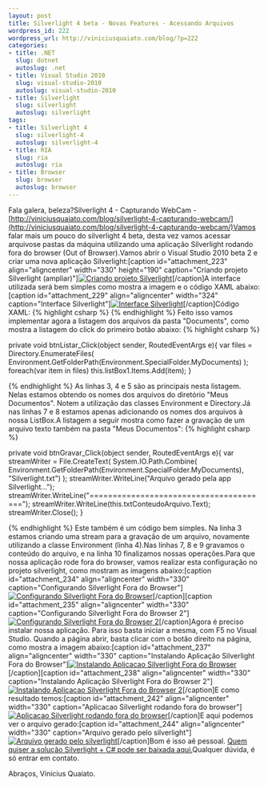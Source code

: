 ```yaml
--- 
layout: post
title: Silverlight 4 beta - Novas Features - Acessando Arquivos
wordpress_id: 222
wordpress_url: http://viniciusquaiato.com/blog/?p=222
categories: 
- title: .NET
  slug: dotnet
  autoslug: .net
- title: Visual Studio 2010
  slug: visual-studio-2010
  autoslug: visual-studio-2010
- title: Silverlight
  slug: silverlight
  autoslug: silverlight
tags: 
- title: Silverlight 4
  slug: silverlight-4
  autoslug: silverlight-4
- title: RIA
  slug: ria
  autoslug: ria
- title: Browser
  slug: browser
  autoslug: browser
---
```

Fala galera, beleza?Silverlight 4 - Capturando WebCam - [http://viniciusquaiato.com/blog/silverlight-4-capturando-webcam/](http://viniciusquaiato.com/blog/silverlight-4-capturando-webcam/)Vamos falar mais um pouco do silverlight 4 beta, desta vez vamos acessar arquivose pastas da máquina utilizando uma aplicação Silverlight rodando fora do browser (Out of Browser).Vamos abrir o Visual Studio 2010 beta 2 e criar uma nova aplicação Silverlight:[caption id="attachment_223" align="aligncenter" width="330" height="190"  caption="Criando projeto Silverlight (ampliar)"][![Criando projeto Silverlight](http://viniciusquaiato.com/images_posts/Criando-projeto-Silverlight.jpg "Criando projeto Silverlight")](http://viniciusquaiato.com/images_posts/Criando-projeto-Silverlight.jpg)[/caption]A interface utilizada será bem simples como mostra a imagem e o código XAML abaixo:[caption id="attachment_229" align="aligncenter" width="324" caption="Interface Silverlight"][![Interface Silverlight](http://viniciusquaiato.com/images_posts/Interface-Silverlight.jpg "Interface Silverlight")](http://viniciusquaiato.com/images_posts/Interface-Silverlight.jpg)[/caption]Código XAML:
{% highlight csharp %}
            <textbox height="80" horizontalalignment="Left" margin="12,175,0,0" name="txtConteudoArquivo" verticalalignment="Top" width="263" acceptsreturn="True" />            </button>
{% endhighlight %}
Feito isso vamos implementar agora a listagem dos arquivos da pasta "Documents", como mostra a listagem do click do primeiro botão abaixo:
{% highlight csharp %}

private void btnListar_Click(object sender, RoutedEventArgs e){
var files = Directory.EnumerateFiles(                    Environment.GetFolderPath(Environment.SpecialFolder.MyDocuments)                );
foreach(var item in files)        this.listBox1.Items.Add(item);
    }

{% endhighlight %}
As linhas 3, 4 e 5 são as principais nesta listagem. Nelas estamos obtendo os nomes dos arquivos do diretório "Meus Documentos". Notem a utilização das classes Environment e Directory.Já nas linhas 7 e 8 estamos apenas adicionando os nomes dos arquivos à nossa ListBox.A listagem a seguir mostra como fazer a gravação de um arquivo texto também na pasta "Meus Documentos":
{% highlight csharp %}

private void btnGravar_Click(object sender, RoutedEventArgs e){
var streamWriter = File.CreateText(            System.IO.Path.Combine(                Environment.GetFolderPath(Environment.SpecialFolder.MyDocuments), "Silverlight.txt")            );
    streamWriter.WriteLine("Arquivo gerado pela app Silverlight...");
    streamWriter.WriteLine("=======================================");
    streamWriter.WriteLine(this.txtConteudoArquivo.Text);
    streamWriter.Close();
    }

{% endhighlight %}
Este também é um código bem simples. Na linha 3 estamos criando uma stream para a gravação de um arquivo, novamente utilizando a classe Environment (linha 4).Nas linhas 7, 8 e 9 gravamos o conteúdo do arquivo, e na linha 10 finalizamos nossas operações.Para que nossa aplicação rode fora do browser, vamos realizar esta configuração no projeto silverlight, como mostram as imagens abaixo:[caption id="attachment_234" align="aligncenter" width="330" caption="Configurando Silverlight Fora do Browser"][![Configurando Silverlight Fora do Browser](http://viniciusquaiato.com/images_posts/Configurando-Silverlight-Fora-do-Browser.jpg "Configurando Silverlight Fora do Browser")](http://viniciusquaiato.com/images_posts/Configurando-Silverlight-Fora-do-Browser.jpg)[/caption][caption id="attachment_235" align="aligncenter" width="330" caption="Configurando Silverlight Fora do Browser 2"][![Configurando Silverlight Fora do Browser 2](http://viniciusquaiato.com/images_posts/Configurando-Silverlight-Fora-do-Browser-2.jpg "Configurando Silverlight Fora do Browser 2")](http://viniciusquaiato.com/images_posts/Configurando-Silverlight-Fora-do-Browser-2.jpg)[/caption]Agora é preciso instalar nossa aplicação. Para isso basta iniciar a mesma, com F5 no Visual Studio. Quando a página abrir, basta clicar com o botão direito na página, como mostra a imagem abaixo:[caption id="attachment_237" align="aligncenter" width="330" caption="Instalando Aplicação Silverlight Fora do Browser"][![Instalando Aplicacao Silverlight Fora do Browser](http://viniciusquaiato.com/images_posts/Instalando-Aplicacao-Silverlight-Fora-do-Browser.jpg "Instalando Aplicação Silverlight Fora do Browser")](http://viniciusquaiato.com/images_posts/Instalando-Aplicacao-Silverlight-Fora-do-Browser.jpg)[/caption][caption id="attachment_238" align="aligncenter" width="330" caption="Instalando Aplicação Silverlight Fora do Browser 2"][![Instalando Aplicacao Silverlight Fora do Browser 2](http://viniciusquaiato.com/images_posts/Instalando-Aplicacao-Silverlight-Fora-do-Browser-2.jpg "Instalando Aplicação Silverlight Fora do Browser 2")](http://viniciusquaiato.com/images_posts/Instalando-Aplicacao-Silverlight-Fora-do-Browser-2.jpg)[/caption]E como resultado temos:[caption id="attachment_242" align="aligncenter" width="330" caption="Aplicacao Silverlight rodando fora do browser"][![Aplicacao Silverlight rodando fora do browser](http://viniciusquaiato.com/images_posts/Aplicacao-Silverlight-rodando-fora-do-browser.jpg "Aplicacao Silverlight rodando fora do browser")](http://viniciusquaiato.com/images_posts/Aplicacao-Silverlight-rodando-fora-do-browser.jpg)[/caption]E aqui podemos ver o arquivo gerado:[caption id="attachment_244" align="aligncenter" width="330" caption="Arquivo gerado pelo silverlight"][![Arquivo gerado pelo silverlight](http://viniciusquaiato.com/images_posts/Arquivo-gerado-pelo-silverlight.jpg "Arquivo gerado pelo silverlight")](http://viniciusquaiato.com/images_posts/Arquivo-gerado-pelo-silverlight.jpg)[/caption]Bom é isso aê pessoal. [Quem quiser a solução Silverlight + C# pode ser baixada aqui.](http://www.viniciusquaiato.com/files/codesamples/silverlight4/acessandoArquivos.rar)Qualquer dúvida, é só entrar em contato.

Abraços,
Vinicius Quaiato.
